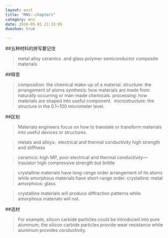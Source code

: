 ```yaml
---
layout: post
title: "MNS--chapter1"
category: mns
date: 2016-05-01 21:33:05
duoshuo: true

---
```

##五种材料的拼写要记住
>metal alloy
>ceramics  and glass
>polymer
>semiconductor
>composite materials

##释意
>composition: the chemical make-up of a material.
structure: the arrangement of atoms
synthesis: how materials are made from naturally occurring or man-made chemicals.
processing: how materials are shaped into useful component. 
microstructure: the structure in the 0.1~100
micrometer level.

##区别
>Materials engineers focus on how to translate or transform materials into useful devices or structures.

>metals and alloys: 
electrical and thermal conductivity
high strength and stiffness

>ceramics:
high MP, poor electrical and thermal conductivity— insulator
high compressive strength but brittle

>crystalline materials have long-range order arrangement of its atoms while amorphous materials have short-range order.
crystalline: metal
amorphous: glass

>crystalline materials will produce diffraction patterns while amorphous materials will not.

##选材
>For example, silicon carbide particles could be introduced into pure aluminum; the silicon carbide particles provide wear resistance while aluminum provides conductivity. 